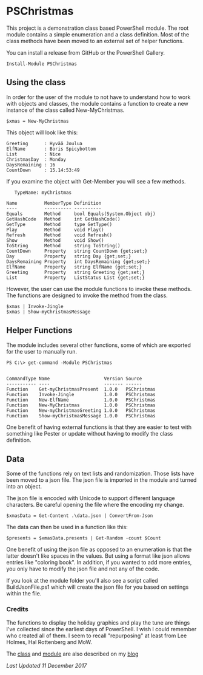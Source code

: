 # PSChristmas

This project is a demonstration class based PowerShell module. The root module contains a simple enumeration and a class definition. Most of the class methods have been moved to an external set of helper functions.

You can install a release from GitHub or the PowerShell Gallery.
```
Install-Module PSChristmas
```

## Using the class
In order for the user of the module to not have to understand how to work with objects and classes, the module contains a function to create a new instance of the class called New-MyChristmas.

```
$xmas = New-MyChristmas
```

This object will look like this:

```
Greeting      : Hyvää Joulua
ElfName       : Boris Spicybottom
List          : Nice
ChristmasDay  : Monday
DaysRemaining : 16
CountDown     : 15.14:53:49
```
If you examine the object with Get-Member you will see a few methods.

```
   TypeName: myChristmas

Name          MemberType Definition                    
----          ---------- ----------                    
Equals        Method     bool Equals(System.Object obj)
GetHashCode   Method     int GetHashCode()             
GetType       Method     type GetType()                
Play          Method     void Play()                   
Refresh       Method     void Refresh()                
Show          Method     void Show()                   
ToString      Method     string ToString()             
CountDown     Property   string CountDown {get;set;}   
Day           Property   string Day {get;set;}         
DaysRemaining Property   int DaysRemaining {get;set;}  
ElfName       Property   string ElfName {get;set;}     
Greeting      Property   string Greeting {get;set;}    
List          Property   ListStatus List {get;set;}    
```

However, the user can use the module functions to invoke these methods. The functions are designed to invoke the method from the class.

```
$xmas | Invoke-Jingle
$xmas | Show-myChristmasMessage
```
## Helper Functions

The module includes several other functions, some of which are exported for the user to manually run.

```
PS C:\> get-command -Module PSChristmas


CommandType Name                    Version Source     
----------- ----                    ------- ------     
Function    Get-myChristmasPresent  1.0.0   PSChristmas
Function    Invoke-Jingle           1.0.0   PSChristmas
Function    New-ElfName             1.0.0   PSChristmas
Function    New-MyChristmas         1.0.0   PSChristmas
Function    New-myChristmasGreeting 1.0.0   PSChristmas
Function    Show-myChristmasMessage 1.0.0   PSChristmas

```
One benefit of having external functions is that they are easier to test with something like Pester or update without having to modify the class definition.

## Data
Some of the functions rely on text lists and randomization. Those lists have been moved to a json file. The json file is imported in the module and turned into an object.

The json file is encoded with Unicode to support different language characters. Be careful opening the file where the encoding my change.

```
$xmasData = Get-Content .\data.json | ConvertFrom-Json
```
The data can then be used in a function like this:

```
$presents = $xmasData.presents | Get-Random -count $Count
```
One benefit of using the json file as opposed to an enumeration is that the latter doesn't like spaces in the values. But using a format like json allows entries like "coloring book". In addition, if you wanted to add more entries, you only have to modify the json file and not any of the code. 

If you look at the module folder you'll also see a script called BuildJsonFile.ps1 which will create the json file for you based on settings within the file.


### Credits
The functions to display the holiday graphics and play the tune are things I've collected since the earliest days of PowerShell. I wish I could remember who created all of them. I seem to recall "repurposing" at least from Lee Holmes, Hal Rottenberg and MoW.

The <a href="http://bit.ly/2gTxigI" target="_blank" title="Read 'A Classy PowerShell Christmas'">class</a> and <a href="http://bit.ly/2gYjXUc" target="_blank" title="Read 'A Classy Christmas PowerShell Module'">module</a> are also described on my [blog](https://jdhitsolutions.com/blog)  


*Last Updated 11 December 2017*